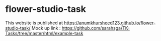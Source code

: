 # flower-studio-task
This website is published at https://anumkhursheed123.github.io/flower-studio-task/
Mock up link : https://github.com/sarahsga/TK-Tasks/tree/master/html/example-task
